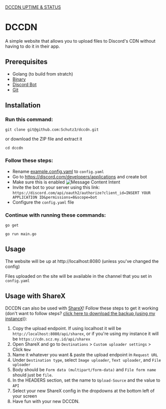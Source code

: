 [DCCDN UPTIME & STATUS](https://uptime.scz.my.id/)


# DCCDN
A simple website that allows you to upload files to Discord's CDN without having to do it in their app.

## Prerequisites
- Golang (to build from stratch)
- [Binary](https://github.com/Schutz3/dccdn/tags)
- [Discord Bot](https://discord.com/developers/applications)
- [Git](https://git-scm.com/downloads)

## Installation
### Run this command:
```
git clone git@github.com:Schutz3/dccdn.git
```
or download the ZIP file and extract it
```
cd dccdn
```
### Follow these steps:
- Rename [example.config.yaml](examle.config.yaml) to `config.yaml`
- Go to https://discord.com/developers/applications and create bot
- Make sure this is enabled
![Message Content Intent](https://cdn.scz.my.id/dl/1349628111032946751 "Message Content Intent")
- Invite the bot to your server using this link: `https://discord.com/api/oauth2/authorize?client_id=INSERT YOUR APPLICATION ID&permissions=8&scope=bot`
- Configure the `config.yaml` file 

### Continue with running these commands:
```
go get
```
```
go run main.go
```

## Usage
The website will be up at http://localhost:8080 (unless you've changed the config)

Files uploaded on the site will be available in the channel that you set in `config.yaml`

## Usage with ShareX
DCCDN can also be used with [ShareX](https://getsharex.com/)! Follow these steps to get it working (don't want to follow steps? [click here to download the backup (using my instance)](https://cdn.scz.my.id/dl/1349629296360296469)):

1. Copy the upload endpoint. If using localhost it will be `http://localhost:8080/api/sharex`, or if you're using my instance it will be `https://cdn.scz.my.id/api/sharex`
2. Open ShareX and go to `Destinations` > `Custom uploader settings` > Click `New`
3. Name it whatever you want & paste the upload endpoint in `Request URL`
4. Under `Destination type`, select `Image uploader`, `Text uploader`, and `File uploader`
5. Body should be `Form data (multipart/form-data)` and `File form name` should just be `file`.
6. In the HEADERS section, set the name to `Upload-Source` and the value to `API`
7. Select your new ShareX config in the dropdowns at the bottom left of your screen
8. Have fun with your new DCCDN.
